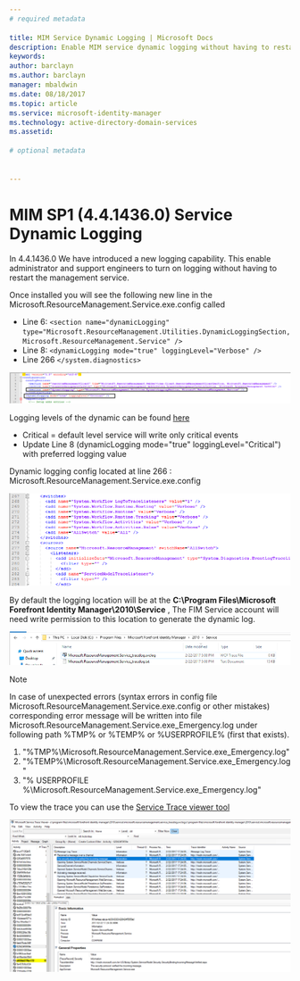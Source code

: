 ```yaml
---
# required metadata

title: MIM Service Dynamic Logging | Microsoft Docs
description: Enable MIM service dynamic logging without having to restart the management service
keywords:
author: barclayn
ms.author: barclayn
manager: mbaldwin
ms.date: 08/18/2017
ms.topic: article
ms.service: microsoft-identity-manager
ms.technology: active-directory-domain-services
ms.assetid:

# optional metadata


---
```

# MIM SP1 (4.4.1436.0)  Service Dynamic Logging
In 4.4.1436.0 We have introduced a new logging capability. This enable administrator and support engineers to turn on logging without having to restart the management service.

Once installed you will see the following new line in the Microsoft.ResourceManagement.Service.exe.config  called

*	Line 6: ``<section name="dynamicLogging" type="Microsoft.ResourceManagement.Utilities.DynamicLoggingSection, Microsoft.ResourceManagement.Service" />``
*	Line 8:  ``<dynamicLogging mode="true" loggingLevel="Verbose" />``
*	Line 266 ``</system.diagnostics> ``

![Highlighted sections showing the new dynamic logging entries](media/mim-service-dynamic-logging/screen01.png)

Logging levels of the dynamic can be found [here](https://msdn.microsoft.com/library/ms733025(v=vs.110).aspx#Anchor_3)

- Critical = default level service will write only critical events
- Update Line 8 (dynamicLogging mode="true" loggingLevel="Critical") with preferred logging value

Dynamic logging config located at line 266 : Microsoft.ResourceManagement.Service.exe.config

![Highlighted sections showing lines with the various logging areas available](media/mim-service-dynamic-logging/screen02.png)

By default the logging location will be at the **C:\Program Files\Microsoft Forefront Identity Manager\2010\Service** , The FIM Service account will need write permission to this location to generate the dynamic log.

![Folder location of the logs](media/mim-service-dynamic-logging/screen03.png)

> [!NOTE]
>  In case of unexpected errors (syntax errors in config file Microsoft.ResourceManagement.Service.exe.config or other mistakes) corresponding error message will be written into file Microsoft.ResourceManagement.Service.exe_Emergency.log under following path %TMP% or %TEMP% or %USERPROFILE% (first that exists).  
> 1. "%TMP%\Microsoft.ResourceManagement.Service.exe_Emergency.log"
> 2. "%TEMP%\Microsoft.ResourceManagement.Service.exe_Emergency.log"
> 3. "% USERPROFILE %\Microsoft.ResourceManagement.Service.exe_Emergency.log"

To view the trace you can use the [Service Trace viewer tool](https://msdn.microsoft.com//library/aa751795(v=vs.110).aspx)

 ![Service trace viewer screenshot](media/mim-service-dynamic-logging/screen04.png)

